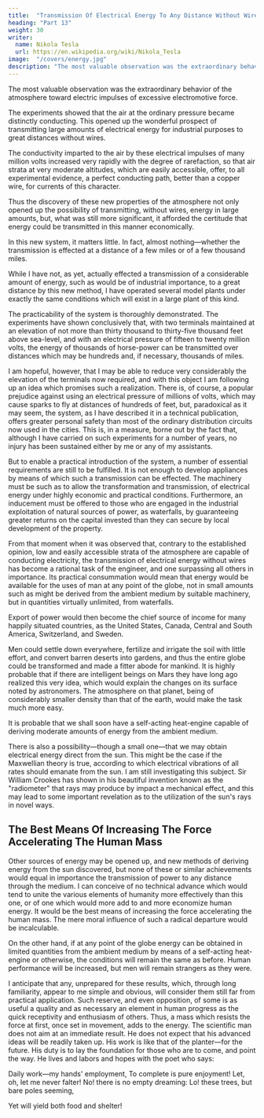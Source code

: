 ```yaml
---
title:  "Transmission Of Electrical Energy To Any Distance Without Wires"
heading: "Part 13"
weight: 30
writer:
  name: Nikola Tesla
  url: https://en.wikipedia.org/wiki/Nikola_Tesla
image:  "/covers/energy.jpg"
description: "The most valuable observation was the extraordinary behavior of the atmosphere toward electric impulses of excessive electromotive force"
---
```



The most valuable observation was the extraordinary behavior of the atmosphere toward electric impulses of excessive electromotive force. 

The experiments showed that the air at the ordinary pressure became distinctly conducting. This opened up the wonderful prospect of transmitting large amounts of electrical energy for industrial purposes to great distances without wires. 

The conductivity imparted to the air by these electrical impulses of many million volts increased very rapidly with the degree of rarefaction, so that air strata at very moderate altitudes, which are easily accessible, offer, to all experimental evidence, a perfect conducting path, better than a copper wire, for currents of this character. 

Thus the discovery of these new properties of the atmosphere not only opened up the possibility of transmitting, without wires, energy in large amounts, but, what was still more significant, it afforded the certitude that energy could be transmitted in this manner economically. 

In this new system, it matters little. In fact, almost nothing—whether the transmission is effected at a distance of a few miles or of a few thousand miles.

While I have not, as yet, actually effected a transmission of a considerable amount of energy, such as would be of industrial importance, to a great distance by this new method, I have operated several model plants under exactly the same conditions which will exist in a large plant of this kind. 

The practicability of the system is thoroughly demonstrated. The experiments have shown conclusively that, with two terminals maintained at an elevation of not more than thirty thousand to thirty-five thousand feet above sea-level, and with an electrical pressure of fifteen to twenty million volts, the energy of thousands of horse-power can be transmitted over distances which may be hundreds and, if necessary, thousands of miles. 

I am hopeful, however, that I may be able to reduce very considerably the elevation of the terminals now required, and with this object I am following up an idea which promises such a realization. There is, of course, a popular prejudice against using an electrical pressure of millions of volts, which may cause sparks to fly at distances of hundreds of feet, but, paradoxical as it may seem, the system, as I have described it in a technical publication, offers greater personal safety than most of the ordinary distribution circuits now used in the cities. This is, in a measure, borne out by the fact that, although I have carried on such experiments for a number of years, no injury has been sustained either by me or any of my assistants. 

But to enable a practical introduction of the system, a number of essential requirements are still to be fulfilled. It is not enough to develop appliances by means of which such a transmission can be effected. The machinery must be such as to allow the transformation and transmission, of electrical energy under highly economic and practical conditions. Furthermore, an inducement must be offered to those who are engaged in the industrial exploitation of natural sources of power, as waterfalls, by guaranteeing greater returns on the capital invested than they can secure by local development of the property. 

From that moment when it was observed that, contrary to the established opinion, low and easily accessible strata of the atmosphere are capable of conducting electricity, the transmission of electrical energy without wires has become a rational task of the engineer, and one surpassing all others in importance. Its practical consummation would mean that energy would be available for the uses of man at any point of the globe, not in small amounts such as might be derived from the ambient medium by suitable machinery, but in quantities virtually unlimited, from waterfalls.

Export of power would then become the chief source of income for many happily situated countries, as the United States, Canada, Central and South America, Switzerland, and Sweden. 

Men could settle down everywhere, fertilize and irrigate the soil with little effort, and convert barren deserts into gardens, and thus the entire globe could be transformed and made a fitter abode for mankind. It is highly probable that if there are intelligent beings on Mars they have long ago realized this very idea, which would explain the changes on its surface noted by astronomers. The atmosphere on that planet, being of considerably smaller density than that of the earth, would make the task much more easy. 

It is probable that we shall soon have a self-acting heat-engine capable of deriving moderate amounts of energy from the ambient medium. 

There is also a possibility—though a small one—that we may obtain electrical energy direct from the sun. This might be the case if the Maxwellian theory is true, according to which electrical vibrations of all rates should emanate from the sun. I am still investigating this subject. Sir William Crookes has shown in his beautiful invention known as the "radiometer" that rays may produce by impact a mechanical effect, and this may lead to some important revelation as to the utilization of the sun's rays in novel ways.


## The Best Means Of Increasing The Force Accelerating The Human Mass

Other sources of energy may be opened up, and new methods of deriving energy from the sun discovered, but none of these or similar achievements would equal in importance the transmission of power to any distance through the medium. I can conceive of no technical advance which would tend to unite the various elements of humanity more effectively than this one, or of one which would more add to and more economize human energy. It would be the best means of increasing the force accelerating the human mass. The mere moral influence of such a radical departure would be incalculable. 

On the other hand, if at any point of the globe energy can be obtained in limited quantities from the ambient medium by means of a self-acting heat-engine or otherwise, the conditions will remain the same as before. Human performance will be increased, but men will remain strangers as they were. 

I anticipate that any, unprepared for these results, which, through long familiarity, appear to me simple and obvious, will consider them still far from practical application. Such reserve, and even opposition, of some is as useful a quality and as necessary an element in human progress as the quick receptivity and enthusiasm of others. Thus, a mass which resists the force at first, once set in movement, adds to the energy. The scientific man does not aim at an immediate result. He does not expect that his advanced ideas will be readily taken up. His work is like that of the planter—for the future. His duty is to lay the foundation for those who are to come, and point the way. He lives and labors and hopes with the poet who says: 

<!-- Schaff' das Tagwerk meiner Hände,
Hohes Glück, dass ich's vollende!
Lass, o lass mich nicht ermatten!
Nein, es sind nicht leere Träume:
Jetzt nur Stangen, diese Bäume
Geben einst noch Frucht und Schatten. [1]  -->

Daily work—my hands' employment,
To complete is pure enjoyment!
Let, oh, let me never falter!
No! there is no empty dreaming:
Lo! these trees, but bare poles seeming,

Yet will yield both food and shelter! 

<!-- Goethe's "Hope"

Translated by William Gibson, Com. U. S. N.
 -->